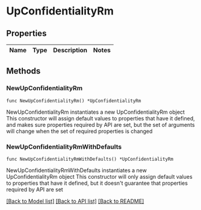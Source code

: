 # UpConfidentialityRm

## Properties

Name | Type | Description | Notes
------------ | ------------- | ------------- | -------------

## Methods

### NewUpConfidentialityRm

`func NewUpConfidentialityRm() *UpConfidentialityRm`

NewUpConfidentialityRm instantiates a new UpConfidentialityRm object
This constructor will assign default values to properties that have it defined,
and makes sure properties required by API are set, but the set of arguments
will change when the set of required properties is changed

### NewUpConfidentialityRmWithDefaults

`func NewUpConfidentialityRmWithDefaults() *UpConfidentialityRm`

NewUpConfidentialityRmWithDefaults instantiates a new UpConfidentialityRm object
This constructor will only assign default values to properties that have it defined,
but it doesn't guarantee that properties required by API are set


[[Back to Model list]](../README.md#documentation-for-models) [[Back to API list]](../README.md#documentation-for-api-endpoints) [[Back to README]](../README.md)


